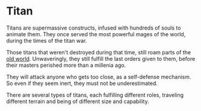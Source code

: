 # Titan
Titans are supermassive constructs, infused with hundreds of souls to animate them. They once served the most powerful mages of the world, during the times of the titan war. 

Those titans that weren't destroyed during that time, still roam parts of the [old world](../../world/world). Unwaveringly, they still fulfill the last orders given to them, before their masters perished more than a millenia ago. 

They will attack anyone who gets too close, as a self-defense mechanism. So even if they seem inert, they must not be underestimated. 

There are several types of titans, each fulfilling different roles, traveling different terrain and being of different size and capability. 